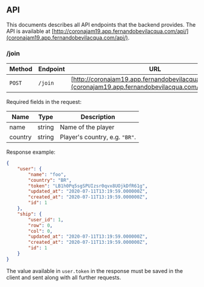 ## API

This documents describes all API endpoints that the backend provides. The API is available at [http://coronajam19.app.fernandobevilacqua.com/api/](coronajam19.app.fernandobevilacqua.com/api/).


### /join

| Method | Endpoint | URL |
|--------|----------|-----|
| `POST` | `/join`  | [http://coronajam19.app.fernandobevilacqua.com/api/join](coronajam19.app.fernandobevilacqua.com/api/join) |

Required fields in the request:

| Name     | Type   | Description        |
|----------|--------|--------------------|
| name     | string | Name of the player |
| country  | string | Player's country, e.g. `"BR"`. |

Response example:

```json
{
    "user": {
        "name": "foo",
        "country": "BR",
        "token": "LB1h0Pq5sgSPUIzsr0qvx8UOjkDfR61g",
        "updated_at": "2020-07-11T13:19:59.000000Z",
        "created_at": "2020-07-11T13:19:59.000000Z",
        "id": 1
    },
    "ship": {
        "user_id": 1,
        "row": 0,
        "col": 0,
        "updated_at": "2020-07-11T13:19:59.000000Z",
        "created_at": "2020-07-11T13:19:59.000000Z",
        "id": 1
    }
}
```

The value available in `user.token` in the response must be saved in the client and sent along with all further requests.
